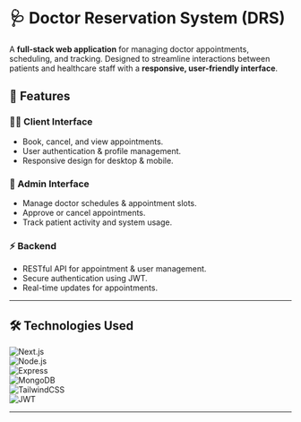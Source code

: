 # 🩺 Doctor Reservation System (DRS)

A **full-stack web application** for managing doctor appointments, scheduling, and tracking. Designed to streamline interactions between patients and healthcare staff with a **responsive, user-friendly interface**.  


## 🚀 Features

### 🧑‍⚕️ Client Interface
- Book, cancel, and view appointments.  
- User authentication & profile management.  
- Responsive design for desktop & mobile.

### 🏥 Admin Interface
- Manage doctor schedules & appointment slots.  
- Approve or cancel appointments.  
- Track patient activity and system usage.

### ⚡ Backend
- RESTful API for appointment & user management.  
- Secure authentication using JWT.  
- Real-time updates for appointments.

---

## 🛠️ Technologies Used

![Next.js](https://img.shields.io/badge/Next-61DAFB?logo=react&logoColor=black)  
![Node.js](https://img.shields.io/badge/Node.js-339933?logo=node.js&logoColor=white)  
![Express](https://img.shields.io/badge/Express-000000?logo=express&logoColor=white)  
![MongoDB](https://img.shields.io/badge/MongoDB-47A248?logo=mongodb&logoColor=white)  
![TailwindCSS](https://img.shields.io/badge/TailwindCSS-38B2AC?logo=tailwind-css&logoColor=white)  
![JWT](https://img.shields.io/badge/JWT-000000?logo=JSONwebtokens&logoColor=white)  

---
